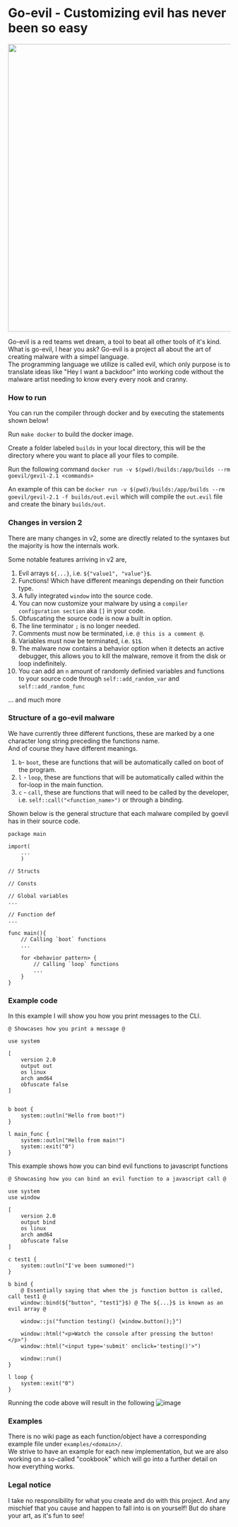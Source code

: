 # Go-evil - Customizing evil has never been so easy

<img src="https://github.com/TeamPhoneix/go-evil/blob/v1/pictures/logo.png?raw=true" width="650"/>

Go-evil is a red teams wet dream, a tool to beat all other tools of it's kind.<br>
What is go-evil, I hear you ask? Go-evil is a project all about the art of creating malware with a simpel language.<br>
The programming language we utilize is called evil, which only purpose is to translate ideas like "Hey I want a backdoor" into working code without the malware artist needing to know every every nook and cranny.<br> 



### How to run
You can run the compiler through docker and by executing the statements shown below!

Run `make docker` to build the docker image.

Create a folder labeled `builds` in your local directory, this will be the directory where you want to place all your files to compile.

Run the following command `docker run -v $(pwd)/builds:/app/builds --rm goevil/gevil-2.1 <commands>`

An example of this can be `docker run -v $(pwd)/builds:/app/builds --rm goevil/gevil-2.1 -f builds/out.evil` which will compile the `out.evil` file and create the binary `builds/out`.


### Changes in version 2
There are many changes in v2, some are directly related to the syntaxes but the majority is how the internals work.

Some notable features arriving in v2 are,
1. Evil arrays `${...}`, i.e. `${"value1", "value"}$`.
2. Functions! Which have different meanings depending on their function type.
3. A fully integrated `window` into the source code.
4. You can now customize your malware by using a `compiler configuration section` aka `[]` in your code.
5. Obfuscating the source code is now a built in option.
6. The line terminator `;` is no longer needed.
7. Comments must now be terminated, i.e. `@ this is a comment @`.
8. Variables must now be terminated, i.e. `$1$`.
9. The malware now contains a behavior option when it detects an active debugger, this allows you to kill the malware, remove it from the disk or loop indefinitely.
10. You can add an `n` amount of randomly definied variables and functions to your source code through `self::add_random_var` and `self::add_random_func`

... and much more    
    
### Structure of a go-evil malware
We have currently three different functions, these are marked by a one character long string preceding the functions name.<br/>
And of course they have different meanings.

1. `b`- `boot`, these are functions that will be automatically called on boot of the program.
2. `l` - `loop`, these are functions that will be automatically called within the for-loop in the main function.
3. `c` - `call`, these are functions that will need to be called by the developer, i.e. `self::call("<function_name>")` or through a binding.

Shown below is the general structure that each malware compiled by goevil has in their source code.
```
package main

import(
    ...
    )

// Structs

// Consts

// Global variables
...

// Function def
...

func main(){
    // Calling `boot` functions
    ...

    for <behavior pattern> {
        // Calling `loop` functions
        ...
    }
}

```

### Example code
In this example I will show you how you print messages to the CLI.
```
@ Showcases how you print a message @

use system

[
    version 2.0
    output out
    os linux
    arch amd64
    obfuscate false
]


b boot {
    system::outln("Hello from boot!")
}

l main_func {
    system::outln("Hello from main!")
    system::exit("0")
}
```

This example shows how you can bind evil functions to javascript functions
```
@ Showcasing how you can bind an evil function to a javascript call @

use system
use window

[
    version 2.0
    output bind
    os linux
    arch amd64
    obfuscate false
]

c test1 {
    system::outln("I've been summoned!")
}

b bind {
    @ Essentially saying that when the js function button is called, call test1 @
    window::bind(${"button", "test1"}$) @ The ${...}$ is known as an evil array @ 

    window::js("function testing() {window.button();}")

    window::html("<p>Watch the console after pressing the button!</p>")
    window::html("<input type='submit' onclick='testing()'>")

    window::run()
}

l loop {
    system::exit("0")
}
```
Running the code above will result in the following
![image](https://user-images.githubusercontent.com/14398606/189844664-0d870f9a-4a27-401f-a6ec-619fb8556cd4.png)

### Examples
There is no wiki page as each function/object have a corresponding example file under `examples/<domain>/`. <br/>
We strive to have an example for each new implementation, but we are also working on a so-called "cookbook" which will go into a further detail on how everything works.

### Legal notice
I take no responsibility for what you create and do with this project. And any mischief that you cause and happen to fall into is on yourself!
But do share your art, as it's fun to see!



